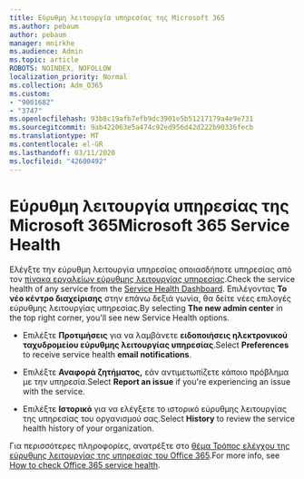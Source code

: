 ```yaml
---
title: Εύρυθμη λειτουργία υπηρεσίας της Microsoft 365
ms.author: pebaum
author: pebaum
manager: mnirkhe
ms.audience: Admin
ms.topic: article
ROBOTS: NOINDEX, NOFOLLOW
localization_priority: Normal
ms.collection: Adm_O365
ms.custom:
- "9001682"
- "3747"
ms.openlocfilehash: 93b8c19afb7efb9dc3901e5b51217179a4e9e731
ms.sourcegitcommit: 9ab422063e5a474c92ed956d42d222b90336fecb
ms.translationtype: MT
ms.contentlocale: el-GR
ms.lasthandoff: 03/11/2020
ms.locfileid: "42600492"
---
```

# <a name="microsoft-365-service-health"></a><span data-ttu-id="3b0fa-102">Εύρυθμη λειτουργία υπηρεσίας της Microsoft 365</span><span class="sxs-lookup"><span data-stu-id="3b0fa-102">Microsoft 365 Service Health</span></span>


<span data-ttu-id="3b0fa-103">Ελέγξτε την εύρυθμη λειτουργία υπηρεσίας οποιασδήποτε υπηρεσίας από τον [πίνακα εργαλείων εύρυθμης λειτουργίας υπηρεσίας](https://admin.microsoft.com/Adminportal/Home?source=applauncher#/servicehealth).</span><span class="sxs-lookup"><span data-stu-id="3b0fa-103">Check the service health of any service from the [Service Health Dashboard](https://admin.microsoft.com/Adminportal/Home?source=applauncher#/servicehealth).</span></span> <span data-ttu-id="3b0fa-104">Επιλέγοντας **Το νέο κέντρο διαχείρισης** στην επάνω δεξιά γωνία, θα δείτε νέες επιλογές εύρυθμης λειτουργίας υπηρεσίας.</span><span class="sxs-lookup"><span data-stu-id="3b0fa-104">By selecting **The new admin center** in the top right corner, you'll see new Service Health options.</span></span>

- <span data-ttu-id="3b0fa-105">Επιλέξτε **Προτιμήσεις** για να λαμβάνετε **ειδοποιήσεις ηλεκτρονικού ταχυδρομείου εύρυθμης λειτουργίας υπηρεσίας**.</span><span class="sxs-lookup"><span data-stu-id="3b0fa-105">Select **Preferences** to receive service health **email notifications**.</span></span>

- <span data-ttu-id="3b0fa-106">Επιλέξτε **Αναφορά ζητήματος,** εάν αντιμετωπίζετε κάποιο πρόβλημα με την υπηρεσία.</span><span class="sxs-lookup"><span data-stu-id="3b0fa-106">Select **Report an issue** if you're experiencing an issue with the service.</span></span>

- <span data-ttu-id="3b0fa-107">Επιλέξτε **Ιστορικό** για να ελέγξετε το ιστορικό εύρυθμης λειτουργίας της υπηρεσίας του οργανισμού σας.</span><span class="sxs-lookup"><span data-stu-id="3b0fa-107">Select **History** to review the service health history of your organization.</span></span> 

<span data-ttu-id="3b0fa-108">Για περισσότερες πληροφορίες, ανατρέξτε στο [θέμα Τρόπος ελέγχου της εύρυθμης λειτουργίας της υπηρεσίας του Office 365](https://docs.microsoft.com/office365/enterprise/view-service-health).</span><span class="sxs-lookup"><span data-stu-id="3b0fa-108">For more info, see [How to check Office 365 service health](https://docs.microsoft.com/office365/enterprise/view-service-health).</span></span> 